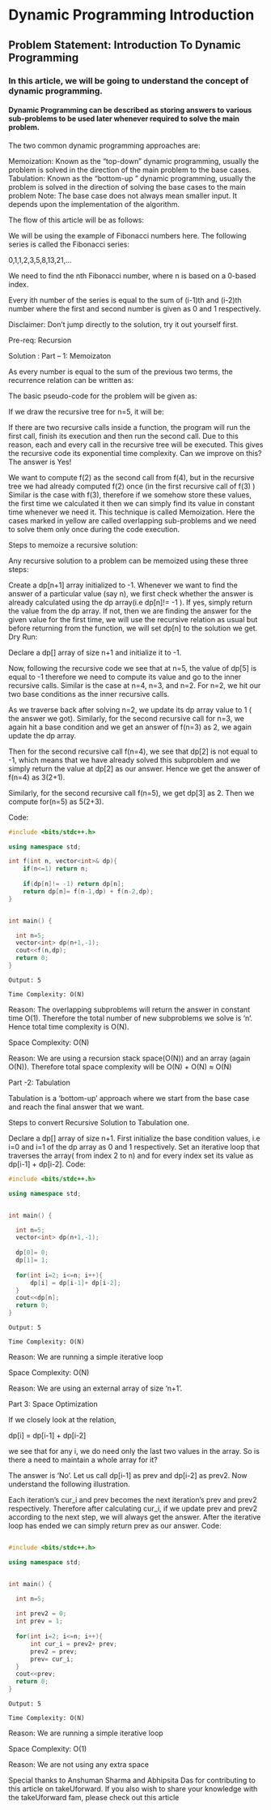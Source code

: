 # Dynamic Programming Introduction
## Problem Statement:  Introduction To Dynamic Programming

### In this article, we will be going to understand the concept of dynamic programming.

#### Dynamic Programming can be described as storing answers to various sub-problems to be used later whenever required to solve the main problem.

The two common dynamic programming approaches are:

Memoization: Known as the “top-down” dynamic programming, usually the problem is solved in the direction of the main problem to the base cases.
Tabulation: Known as the “bottom-up ” dynamic programming, usually the problem is solved in the direction of solving the base cases to the main problem
Note: The base case does not always mean smaller input. It depends upon the implementation of the algorithm.

The flow of this article will be as follows:


We will be using the example of Fibonacci numbers here. The following series is called the Fibonacci series:

0,1,1,2,3,5,8,13,21,…

We need to find the nth Fibonacci number, where n is based on a 0-based index.

Every ith number of the series is equal to the sum of (i-1)th and (i-2)th number where the first and second number is given as 0 and 1 respectively.

Disclaimer: Don’t jump directly to the solution, try it out yourself first.

Pre-req: Recursion

Solution :
Part – 1: Memoizaton

As every number is equal to the sum of the previous two terms, the recurrence relation can be written as:



The basic pseudo-code for the problem will be given as:


If we draw the recursive tree for n=5, it will be:


If there are two recursive calls inside a function, the program will run the first call, finish its execution and then run the second call. Due to this reason, each and every call in the recursive tree will be executed. This gives the recursive code its exponential time complexity.
Can we improve on this? The answer is Yes!


We want to compute f(2) as the second call from f(4), but in the recursive tree we had already computed f(2) once (in the first recursive call of f(3) ) Similar is the case with f(3), therefore if we somehow store these values, the first time we calculated it then we can simply find its value in constant time whenever we need it. This technique is called Memoization. Here the cases marked in yellow are called overlapping sub-problems and we need to solve them only once during the code execution.

Steps to memoize a recursive solution:

Any recursive solution to a problem can be memoized using these three steps:

Create a dp[n+1] array initialized to -1.
Whenever we want to find the answer of a particular value (say n), we first check whether the answer is already calculated using the dp array(i.e dp[n]!= -1 ). If yes, simply return the value from the dp array.
If not, then we are finding the answer for the given value for the first time, we will use the recursive relation as usual but before returning from the function, we will set dp[n] to the solution we get.
Dry Run:

Declare a dp[] array of size n+1 and initialize it to -1.


Now, following the recursive code we see that at n=5, the value of dp[5] is equal to -1 therefore we need to compute its value and go to the inner recursive calls. Similar is the case at n=4, n=3, and n=2. For n=2, we hit our two base conditions as the inner recursive calls.

As we traverse back after solving n=2, we update its dp array value to 1 ( the answer we got). Similarly, for the second recursive call for n=3, we again hit a base condition and we get an answer of f(n=3) as 2, we again update the dp array.


Then for the second recursive call f(n=4), we see that dp[2] is not equal to -1, which means that we have already solved this subproblem and we simply return the value at dp[2] as our answer. Hence we get the answer of f(n=4) as 3(2+1).

Similarly, for the second recursive call f(n=5), we get dp[3] as 2. Then we compute for(n=5) as 5(2+3).


Code:
```cpp 
#include <bits/stdc++.h>

using namespace std;

int f(int n, vector<int>& dp){
    if(n<=1) return n;
    
    if(dp[n]!= -1) return dp[n];
    return dp[n]= f(n-1,dp) + f(n-2,dp);
}


int main() {

  int n=5;
  vector<int> dp(n+1,-1);
  cout<<f(n,dp);
  return 0;
}

```
    Output: 5

    Time Complexity: O(N)

Reason: The overlapping subproblems will return the answer in constant time O(1). Therefore the total number of new subproblems we solve is ‘n’. Hence total time complexity is O(N).

Space Complexity: O(N)

Reason: We are using a recursion stack space(O(N)) and an array (again O(N)). Therefore total space complexity will be O(N) + O(N) ≈ O(N)

Part -2: Tabulation

Tabulation is a ‘bottom-up’ approach where we start from the base case and reach the final answer that we want.

Steps to convert Recursive Solution to Tabulation one.

Declare a dp[] array of size n+1.
First initialize the base condition values, i.e i=0 and i=1 of the dp array as 0 and 1 respectively.
Set an iterative loop that traverses the array( from index 2 to n) and for every index set its value as dp[i-1] + dp[i-2]. 
Code:

```cpp 
#include <bits/stdc++.h>

using namespace std;


int main() {

  int n=5;
  vector<int> dp(n+1,-1);
  
  dp[0]= 0;
  dp[1]= 1;
  
  for(int i=2; i<=n; i++){
      dp[i] = dp[i-1]+ dp[i-2];
  }
  cout<<dp[n];
  return 0;
}

```
    Output: 5

    Time Complexity: O(N)

Reason: We are running a simple iterative loop

Space Complexity: O(N)

Reason: We are using an external array of size ‘n+1’.

Part 3: Space Optimization

If we closely look at the relation,

dp[i] =  dp[i-1] + dp[i-2]

we see that for any i, we do need only the last two values in the array. So is there a need to maintain a whole array for it? 

The answer is ‘No’. Let us call dp[i-1] as prev and dp[i-2] as prev2. Now understand the following illustration.


Each iteration’s cur_i and prev becomes the next iteration’s prev and prev2 respectively.
Therefore after calculating cur_i, if we update prev and prev2 according to the next step, we will always get the answer. 
After the iterative loop has ended we can simply return prev as our answer.
Code:

```cpp 

#include <bits/stdc++.h>

using namespace std;


int main() {

  int n=5;
  
  int prev2 = 0;
  int prev = 1;
  
  for(int i=2; i<=n; i++){
      int cur_i = prev2+ prev;
      prev2 = prev;
      prev= cur_i;
  }
  cout<<prev;
  return 0;
}
```

    Output: 5

    Time Complexity: O(N)

Reason: We are running a simple iterative loop

Space Complexity: O(1)

Reason: We are not using any extra space

Special thanks to Anshuman Sharma and Abhipsita Das for contributing to this article on takeUforward. If you also wish to share your knowledge with the takeUforward fam, please check out this article
